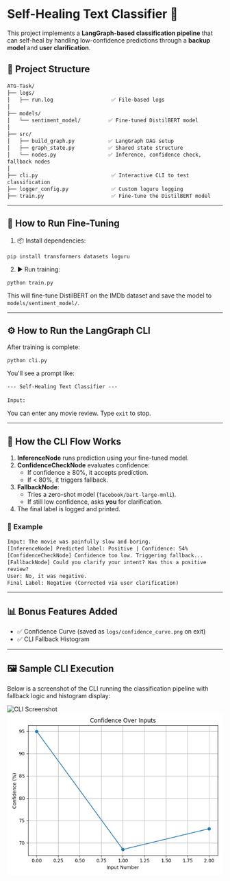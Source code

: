 # Self-Healing Text Classifier 🧠

This project implements a **LangGraph-based classification pipeline** that can self-heal by handling low-confidence predictions through a **backup model** and **user clarification**.

## 📁 Project Structure

```
ATG-Task/
├── logs/
│   ├── run.log                   ✅ File-based logs
│
├── models/
│   └── sentiment_model/         ✅ Fine-tuned DistilBERT model
│
├── src/
│   ├── build_graph.py           ✅ LangGraph DAG setup
│   ├── graph_state.py           ✅ Shared state structure
│   └── nodes.py                 ✅ Inference, confidence check, fallback nodes
│
├── cli.py                        ✅ Interactive CLI to test classification
├── logger_config.py              ✅ Custom loguru logging
├── train.py                      ✅ Fine-tune the DistilBERT model
```

---

## 🚀 How to Run Fine-Tuning

1. 📦 Install dependencies:

```
pip install transformers datasets loguru
```

2. ▶️ Run training:

```
python train.py
```

This will fine-tune DistilBERT on the IMDb dataset and save the model to `models/sentiment_model/`.

---

## ⚙️ How to Run the LangGraph CLI

After training is complete:

```
python cli.py
```

You'll see a prompt like:

```
--- Self-Healing Text Classifier ---

Input:
```

You can enter any movie review. Type `exit` to stop.

---

## 🧠 How the CLI Flow Works

1. **InferenceNode** runs prediction using your fine-tuned model.
2. **ConfidenceCheckNode** evaluates confidence:
   - If confidence ≥ 80%, it accepts prediction.
   - If < 80%, it triggers fallback.
3. **FallbackNode**:
   - Tries a zero-shot model (`facebook/bart-large-mnli`).
   - If still low confidence, asks **you** for clarification.
4. The final label is logged and printed.

### 🔁 Example

```
Input: The movie was painfully slow and boring.
[InferenceNode] Predicted label: Positive | Confidence: 54%
[ConfidenceCheckNode] Confidence too low. Triggering fallback...
[FallbackNode] Could you clarify your intent? Was this a positive review?
User: No, it was negative.
Final Label: Negative (Corrected via user clarification)
```

---

## 📊 Bonus Features Added

- ✅ Confidence Curve (saved as `logs/confidence_curve.png` on exit)
- ✅ CLI Fallback Histogram

---



## 🖼️ Sample CLI Execution

Below is a screenshot of the CLI running the classification pipeline with fallback logic and histogram display:

![CLI Screenshot](./873e217a-3c07-498c-b651-13b219390b6d.png)
![Confidence Curve](confidence_curve.png)
